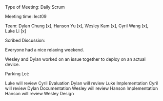Type of Meeting: Daily Scrum

Meeting time: lect09

Team: Dylan Chung [x], Hanson Yu [x], Wesley Kam [x], Cyril Wang [x], Luke Li [x]

Scribed Discussion:

Everyone had a nice relaxing weekend.

Wesley and Dylan worked on an issue together to deploy on an actual device.

Parking Lot:

Luke will review Cyril Evaluation
Dylan will review Luke Implementation
Cyril will review Dylan Documentation
Wesley will review Hanson Implementation
Hanson will review Wesley Design
